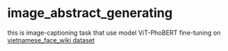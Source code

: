 # image_abstract_generating

this is image-captioning task that use model ViT-PhoBERT fine-tuning on [vietnamese_face_wiki dataset](https://huggingface.co/datasets/Seeker38/vietnamese_face_wiki)
